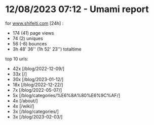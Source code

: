 # 12/08/2023 07:12 - Umami report
for www.shifeiti.com [24h] :

 - 174 (41) page views
 - 74 (2) uniques
 - 56 (-6) bounces
 - 3h 48' 36'' (1h 52' 23'') totaltime


top 10 urls:
 - 42x [/blog/2022-12-09/]
 - 33x [/]
 - 30x [/blog/2023-01-12/]
 - 18x [/blog/2022-12-22/]
 - 7x [/blog/2022-05-07/]
 - 5x [/blog/categories/%E6%8A%80%E6%9C%AF/]
 - 4x [/about/]
 - 4x [/wiki/]
 - 3x [/blog/categories/]
 - 3x [/blog/2023-02-03/]


